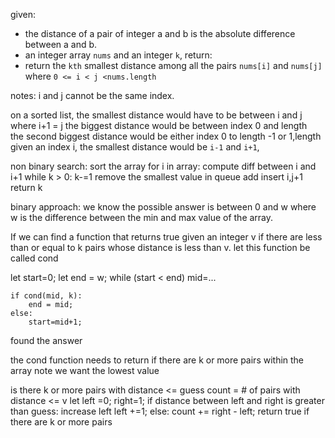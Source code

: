 given:
- the distance of a pair of integer a and b is the absolute difference between a and b.
- an integer array `nums` and an integer `k`, 
return:
- return the `kth` smallest distance among all the pairs `nums[i]` and `nums[j]` where `0 <= i < j <nums.length`

notes:
i and j cannot be the same index.

on a sorted list, the smallest distance would have to be between i and j where i+1 = j
    the biggest distance would be between index 0 and length    
    the second biggest distance would be either index 0 to length -1 or 1,length
given an index i, the smallest distance would be `i-1` and `i+1`,

non binary search:
sort the array
for i in array:
    compute diff between i and i+1
while k > 0:
    k-=1
    remove the smallest value in queue
    add insert i,j+1
return k

binary approach:
we know the possible answer is between 0 and w where w is the difference between the min and max value of the array.

If we can find a function that returns true given an integer v if there are less than or equal to k pairs whose distance is less than v.
let this function be called cond

let start=0;
let end = w;
while (start < end)
    mid=...

    if cond(mid, k):
        end = mid;
    else:
        start=mid+1;
       
found the answer

the cond function needs to return if there are k or more pairs within the array
note we want the lowest value

is there k or more pairs with distance <= guess
count = # of pairs with distance <= v
let left =0; right=1;
if distance between left and right is greater than guess:
    increase left
    left +=1;
else:
    count += right - left;
return true if there are k or more pairs
